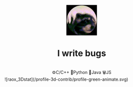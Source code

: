 <div align="center">
  	<img src="/experiment/giphy.gif" alt="Hi" width="100" />
	<h1>I write bugs</h1>
		<br />
	<div> ⚙️C/C++  🐍Python  👾Java  🗑️JS </div>

</div>
![raox_3Dstat](/profile-3d-contrib/profile-green-animate.svg)

